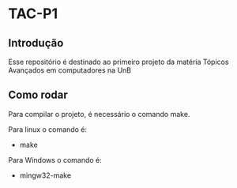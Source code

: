 # TAC-P1

## Introdução

Esse repositório é destinado ao primeiro projeto da matéria Tópicos Avançados em computadores na UnB

## Como rodar

Para compilar o projeto, é necessário o comando make.

Para linux o comando é:
- make

Para Windows o comando é:
- mingw32-make